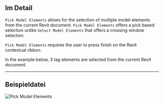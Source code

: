 ## Im Detail
`Pick Model Elements` allows for the selection of multiple model elements from the current Revit document. `Pick Model Elements` offers a pick based selection unlike `Select Model Elements` that offers a crossing window selection.

`Pick Model Elements` requires the user to press finish on the Revit contextual ribbon.

In the example below, 3 tag elements are selected from the current Revit document.
___
## Beispieldatei

![Pick Model Elements](./Dynamo.Nodes.DSModelElementMultipleSelection_img.jpg)
